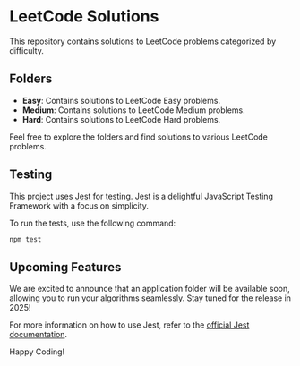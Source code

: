 # LeetCode Solutions

This repository contains solutions to LeetCode problems categorized by difficulty.

## Folders

- **Easy**: Contains solutions to LeetCode Easy problems.
- **Medium**: Contains solutions to LeetCode Medium problems.
- **Hard**: Contains solutions to LeetCode Hard problems.

Feel free to explore the folders and find solutions to various LeetCode problems.

## Testing

This project uses [Jest](https://jestjs.io/) for testing. Jest is a delightful JavaScript Testing Framework with a focus on simplicity.

To run the tests, use the following command:

```bash
npm test
```

## Upcoming Features

We are excited to announce that an application folder will be available soon, allowing you to run your algorithms seamlessly. Stay tuned for the release in 2025!

For more information on how to use Jest, refer to the [official Jest documentation](https://jestjs.io/docs/en/getting-started).

Happy Coding!
